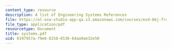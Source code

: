 ```yaml
---
content_type: resource
description: A list of Engineering Systems References
file: https://ol-ocw-studio-app-qa.s3.amazonaws.com/courses/esd-04j-frameworks-and-models-in-engineering-systems-engineering-system-design-spring-2007/6197957a79e68158653664aa9ae32e50_systems.pdf
file_type: application/pdf
resourcetype: Document
title: systems.pdf
uid: 6197957a-79e6-8158-6536-64aa9ae32e50
---
```

